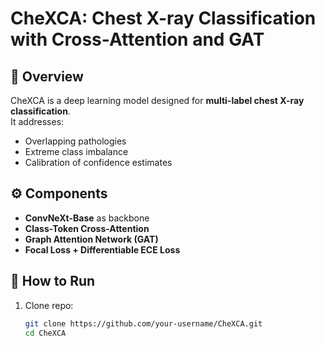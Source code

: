 # CheXCA: Chest X-ray Classification with Cross-Attention and GAT

## 📌 Overview
CheXCA is a deep learning model designed for **multi-label chest X-ray classification**.  
It addresses:
- Overlapping pathologies
- Extreme class imbalance
- Calibration of confidence estimates

## ⚙️ Components
- **ConvNeXt-Base** as backbone
- **Class-Token Cross-Attention**
- **Graph Attention Network (GAT)**
- **Focal Loss + Differentiable ECE Loss**

## 🚀 How to Run
1. Clone repo:
   ```bash
   git clone https://github.com/your-username/CheXCA.git
   cd CheXCA